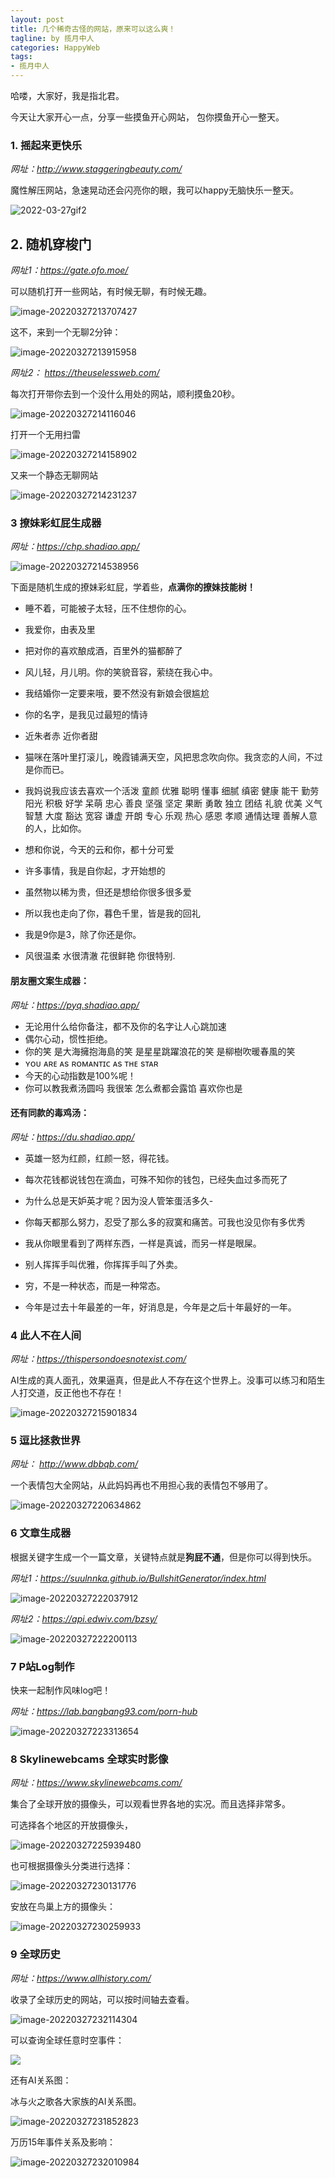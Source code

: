 ```yaml
---
layout: post
title: 几个稀奇古怪的网站，原来可以这么爽！
tagline: by 揽月中人
categories: HappyWeb
tags:
- 揽月中人
---
```


哈喽，大家好，我是指北君。

今天让大家开心一点，分享一些摸鱼开心网站，  包你摸鱼开心一整天。



<!--more-->

### 1. 摇起来更快乐

*网址：http://www.staggeringbeauty.com/*

魔性解压网站，急速晃动还会闪亮你的眼，我可以happy无脑快乐一整天。

![2022-03-27gif2](https://www.javanorth.cn/assets/images/2022/lyj/happyFunWeb1.gif)





## 2. 随机穿梭门



*网址1：https://gate.ofo.moe/*

可以随机打开一些网站，有时候无聊，有时候无趣。

![image-20220327213707427](https://www.javanorth.cn/assets/images/2022/lyj/happyFunWeb2.gif)



这不，来到一个无聊2分钟：

![image-20220327213915958](https://www.javanorth.cn/assets/images/2022/lyj/happyFunWeb3.gif)





*网址2： https://theuselessweb.com/*

每次打开带你去到一个没什么用处的网站，顺利摸鱼20秒。

![image-20220327214116046](https://www.javanorth.cn/assets/images/2022/lyj/happyFunWeb4.gif)





打开一个无用扫雷

![image-20220327214158902](https://www.javanorth.cn/assets/images/2022/lyj/happyFunWeb5.gif)



又来一个静态无聊网站

![image-20220327214231237](https://www.javanorth.cn/assets/images/2022/lyj/happyFunWeb6.gif)



### 3 撩妹彩虹屁生成器

*网址：https://chp.shadiao.app/*

![image-20220327214538956](C:\Users\liuyu\AppData\Roaming\Typora\typora-user-images\image-20220327214538956.png)

下面是随机生成的撩妹彩虹屁，学着些，**点满你的撩妹技能树！**

- 睡不着，可能被子太轻，压不住想你的心。

- 我爱你，由表及里

- 把对你的喜欢酿成酒，百里外的猫都醉了

- 风儿轻，月儿明。你的笑貌音容，萦绕在我心中。

- 我结婚你一定要来哦，要不然没有新娘会很尴尬

- 你的名字，是我见过最短的情诗

- 近朱者赤 近你者甜

- 猫咪在落叶里打滚儿，晚霞铺满天空，风把思念吹向你。我贪恋的人间，不过是你而已。

- 我妈说我应该去喜欢一个活泼 童颜 优雅 聪明 懂事 细腻 缜密 健康 能干 勤劳 阳光 积极 好学 呆萌 忠心 善良 坚强 坚定 果断 勇敢 独立 团结 礼貌 优美 义气 智慧 大度 豁达 宽容 谦虚 开朗 专心 乐观 热心 感恩 孝顺 通情达理 善解人意的人，比如你。

- 想和你说，今天的云和你，都十分可爱

- 许多事情，我是自你起，才开始想的

- 虽然物以稀为贵，但还是想给你很多很多爱

- 所以我也走向了你，暮色千里，皆是我的回礼

- 我是9你是3，除了你还是你。

- 风很温柔 水很清澈 花很鲜艳 你很特别.

  

#### 朋友圈文案生成器：

*网址：https://pyq.shadiao.app/*

- 无论用什么给你备注，都不及你的名字让人心跳加速
- 偶尔心动，惯性拒绝。
- 你的笑 是大海擁抱海島的笑 是星星跳躍浪花的笑 是柳樹吹暖春風的笑
- ʏᴏᴜ ᴀʀᴇ ᴀs ʀᴏᴍᴀɴᴛɪᴄ ᴀs ᴛʜᴇ sᴛᴀʀ
- 今天的心动指数是100%呢！
- 你可以教我煮汤圆吗 我很笨 怎么煮都会露馅 喜欢你也是

#### 还有同款的毒鸡汤：

*网址：https://du.shadiao.app/*

- 英雄一怒为红颜，红颜一怒，得花钱。
- 每次花钱都说钱包在滴血，可殊不知你的钱包，已经失血过多而死了

- 为什么总是天妒英才呢？因为没人管笨蛋活多久- 
- 你每天都那么努力，忍受了那么多的寂寞和痛苦。可我也没见你有多优秀
- 我从你眼里看到了两样东西，一样是真诚，而另一样是眼屎。
- 别人挥挥手叫优雅，你挥挥手叫了外卖。
- 穷，不是一种状态，而是一种常态。
- 今年是过去十年最差的一年，好消息是，今年是之后十年最好的一年。



### 4 此人不在人间

*网址：https://thispersondoesnotexist.com/*

AI生成的真人面孔，效果逼真，但是此人不存在这个世界上。没事可以练习和陌生人打交道，反正他也不存在！

![image-20220327215901834](https://www.javanorth.cn/assets/images/2022/lyj/happyFunWeb7.gif)



### 5 逗比拯救世界

*网址： http://www.dbbqb.com/*

一个表情包大全网站，从此妈妈再也不用担心我的表情包不够用了。

![image-20220327220634862](https://www.javanorth.cn/assets/images/2022/lyj/happyFunWeb8.gif)





### 6 文章生成器

根据关键字生成一个一篇文章，关键特点就是**狗屁不通**，但是你可以得到快乐。

*网址1：https://suulnnka.github.io/BullshitGenerator/index.html*

![image-20220327222037912](https://www.javanorth.cn/assets/images/2022/lyj/happyFunWeb9.gif)



*网址2：https://api.edwiv.com/bzsy/*

![image-20220327222200113](https://www.javanorth.cn/assets/images/2022/lyj/happyFunWeb11.gif)



### 7 P站Log制作

快来一起制作风味log吧！

*网址：https://lab.bangbang93.com/porn-hub*

![image-20220327223313654](https://www.javanorth.cn/assets/images/2022/lyj/happyFunWeb12.gif)







### 8 Skylinewebcams 全球实时影像

*网址：https://www.skylinewebcams.com/*

集合了全球开放的摄像头，可以观看世界各地的实况。而且选择非常多。

可选择各个地区的开放摄像头，

![image-20220327225939480](https://www.javanorth.cn/assets/images/2022/lyj/happyFunWeb13.gif)

也可根据摄像头分类进行选择：

![image-20220327230131776](https://www.javanorth.cn/assets/images/2022/lyj/happyFunWeb14.gif)



安放在鸟巢上方的摄像头：

![image-20220327230259933](https://www.javanorth.cn/assets/images/2022/lyj/happyFunWeb15.gif)



### 9 全球历史

*网址：https://www.allhistory.com/*

收录了全球历史的网站，可以按时间轴去查看。

![image-20220327232114304](https://www.javanorth.cn/assets/images/2022/lyj/happyFunWeb16.gif)

可以查询全球任意时空事件：

![](https://www.javanorth.cn/assets/images/2022/lyj/happyFunWeb17.gif)



还有AI关系图：

冰与火之歌各大家族的AI关系图。

![image-20220327231852823](https://www.javanorth.cn/assets/images/2022/lyj/happyFunWeb18.gif)



万历15年事件关系及影响：

![image-20220327232010984](https://www.javanorth.cn/assets/images/2022/lyj/happyFunWeb19.gif)





